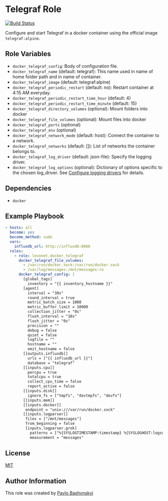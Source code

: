 Telegraf Role
==============
[![Build Status](https://travis-ci.org/levonet/ansible-docker-telegraf.svg?branch=master)](https://travis-ci.org/levonet/ansible-docker-telegraf)

Configure and start Telegraf in a docker container using the official image `telegraf:alpine`. 

Role Variables
--------------

- `docker_telegraf_config`: Body of configuration file.
- `docker_telegraf_name` (default: telegraf): This name used in name of home folder path and in name of container.
- `docker_telegraf_image` (default: telegraf:alpine)
- `docker_telegraf_periodic_restart` (default: no): Restart container at 4:15 AM everyday.
- `docker_telegraf_periodic_restart_time_hour` (default: 4)
- `docker_telegraf_periodic_restart_time_minute` (default: 15)
- `docker_telegraf_directory_volumes` (optional): Mount folders into docker
- `docker_telegraf_file_volumes` (optional): Mount files into docker
- `docker_telegraf_ports` (optional)
- `docker_telegraf_env` (optional)
- `docker_telegraf_network_mode` (default: host): Connect the container to a network.
- `docker_telegraf_networks` (default: []): List of networks the container belongs to.
- `docker_telegraf_log_driver` (default: json-file): Specify the logging driver.
- `docker_telegraf_log_options` (optional): Dictionary of options specific to the chosen log_driver. See [Configure logging drivers](https://docs.docker.com/engine/admin/logging/overview/) for details.

Dependencies
------------

- `docker`

Example Playbook
----------------

```yaml
- hosts: all
  become: yes
  become_method: sudo
  vars:
    influxdb_url: http://influxdb:8086
  roles:
    - role: levonet.docker_telegraf
      docker_telegraf_file_volumes:
        - /var/run/docker.sock:/var/run/docker.sock
        - /var/log/messages:/mnt/messages:ro
      docker_telegraf_config: |
        [global_tags]
          inventory = "{{ inventory_hostname }}"
        [agent]
          interval = "30s"
          round_interval = true
          metric_batch_size = 1000
          metric_buffer_limit = 10000
          collection_jitter = "0s"
          flush_interval = "10s"
          flush_jitter = "0s"
          precision = ""
          debug = false
          quiet = false
          logfile = ""
          hostname = ""
          omit_hostname = false
        [[outputs.influxdb]]
          urls = ["{{ influxdb_url }}"]
          database = "telegraf"
        [[inputs.cpu]]
          percpu = true
          totalcpu = true
          collect_cpu_time = false
          report_active = false
        [[inputs.disk]]
          ignore_fs = ["tmpfs", "devtmpfs", "devfs"]
        [[inputs.mem]]
        [[inputs.docker]]
         endpoint = "unix:///var/run/docker.sock"
        [[inputs.logparser]]
         files = ["/mnt/messages"]
         from_beginning = false
         [inputs.logparser.grok]
           patterns = ["%{SYSLOGTIMESTAMP:timestamp} %{SYSLOGHOST:logsource:tag} %{PROG:program:tag}(?:\\[%{POSINT:pid:int}\\])?: %{GREEDYDATA:message}"]
           measurement = "messages"
```

License
-------

[MIT](https://opensource.org/licenses/MIT)

Author Information
------------------

This role was created by [Pavlo Bashynskyi](https://github.com/levonet)

